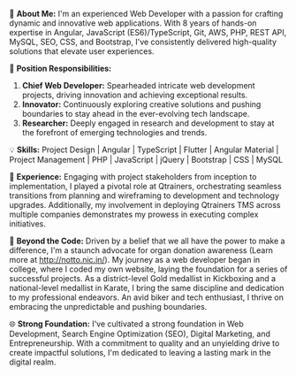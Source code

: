 🚀 **About Me:**
I'm an experienced Web Developer with a passion for crafting dynamic and innovative web applications. With 8 years of hands-on expertise in Angular, JavaScript (ES6)/TypeScript, Git, AWS, PHP, REST API, MySQL, SEO, CSS, and Bootstrap, I've consistently delivered high-quality solutions that elevate user experiences.

🔭 **Position Responsibilities:**
1. **Chief Web Developer:** Spearheaded intricate web development projects, driving innovation and achieving exceptional results.
2. **Innovator:** Continuously exploring creative solutions and pushing boundaries to stay ahead in the ever-evolving tech landscape.
3. **Researcher:** Deeply engaged in research and development to stay at the forefront of emerging technologies and trends.

💡 **Skills:**
Project Design | Angular | TypeScript | Flutter | Angular Material | Project Management | PHP | JavaScript | jQuery | Bootstrap | CSS | MySQL

🏢 **Experience:**
Engaging with project stakeholders from inception to implementation, I played a pivotal role at Qtrainers, orchestrating seamless transitions from planning and wireframing to development and technology upgrades. Additionally, my involvement in deploying Qtrainers TMS across multiple companies demonstrates my prowess in executing complex initiatives.

🥋 **Beyond the Code:**
Driven by a belief that we all have the power to make a difference, I'm a staunch advocate for organ donation awareness (Learn more at http://notto.nic.in/). My journey as a web developer began in college, where I coded my own website, laying the foundation for a series of successful projects. As a district-level Gold medallist in Kickboxing and a national-level medallist in Karate, I bring the same discipline and dedication to my professional endeavors. An avid biker and tech enthusiast, I thrive on embracing the unpredictable and pushing boundaries.

🌐 **Strong Foundation:**
I've cultivated a strong foundation in Web Development, Search Engine Optimization (SEO), Digital Marketing, and Entrepreneurship. With a commitment to quality and an unyielding drive to create impactful solutions, I'm dedicated to leaving a lasting mark in the digital realm.
